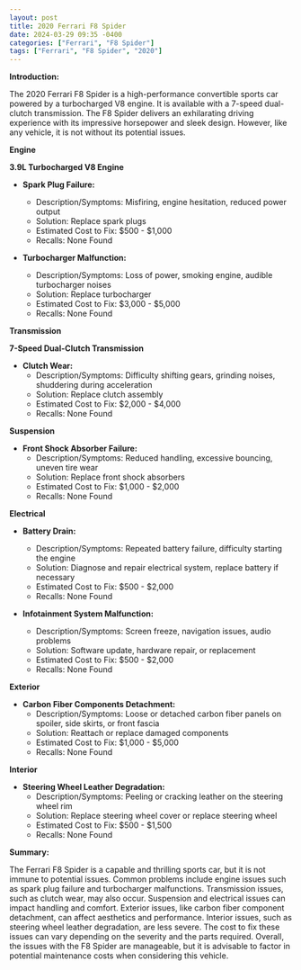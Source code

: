 ```yaml
---
layout: post
title: 2020 Ferrari F8 Spider
date: 2024-03-29 09:35 -0400
categories: ["Ferrari", "F8 Spider"]
tags: ["Ferrari", "F8 Spider", "2020"]
---
```

**Introduction:**

The 2020 Ferrari F8 Spider is a high-performance convertible sports car powered by a turbocharged V8 engine. It is available with a 7-speed dual-clutch transmission. The F8 Spider delivers an exhilarating driving experience with its impressive horsepower and sleek design. However, like any vehicle, it is not without its potential issues.

**Engine**

**3.9L Turbocharged V8 Engine**

* **Spark Plug Failure:**
    * Description/Symptoms: Misfiring, engine hesitation, reduced power output
    * Solution: Replace spark plugs
    * Estimated Cost to Fix: $500 - $1,000
    * Recalls: None Found

* **Turbocharger Malfunction:**
    * Description/Symptoms: Loss of power, smoking engine, audible turbocharger noises
    * Solution: Replace turbocharger
    * Estimated Cost to Fix: $3,000 - $5,000
    * Recalls: None Found

**Transmission**

**7-Speed Dual-Clutch Transmission**

* **Clutch Wear:**
    * Description/Symptoms: Difficulty shifting gears, grinding noises, shuddering during acceleration
    * Solution: Replace clutch assembly
    * Estimated Cost to Fix: $2,000 - $4,000
    * Recalls: None Found

**Suspension**

* **Front Shock Absorber Failure:**
    * Description/Symptoms: Reduced handling, excessive bouncing, uneven tire wear
    * Solution: Replace front shock absorbers
    * Estimated Cost to Fix: $1,000 - $2,000
    * Recalls: None Found

**Electrical**

* **Battery Drain:**
    * Description/Symptoms: Repeated battery failure, difficulty starting the engine
    * Solution: Diagnose and repair electrical system, replace battery if necessary
    * Estimated Cost to Fix: $500 - $2,000
    * Recalls: None Found

* **Infotainment System Malfunction:**
    * Description/Symptoms: Screen freeze, navigation issues, audio problems
    * Solution: Software update, hardware repair, or replacement
    * Estimated Cost to Fix: $500 - $2,000
    * Recalls: None Found

**Exterior**

* **Carbon Fiber Components Detachment:**
    * Description/Symptoms: Loose or detached carbon fiber panels on spoiler, side skirts, or front fascia
    * Solution: Reattach or replace damaged components
    * Estimated Cost to Fix: $1,000 - $5,000
    * Recalls: None Found

**Interior**

* **Steering Wheel Leather Degradation:**
    * Description/Symptoms: Peeling or cracking leather on the steering wheel rim
    * Solution: Replace steering wheel cover or replace steering wheel
    * Estimated Cost to Fix: $500 - $1,500
    * Recalls: None Found

**Summary:**

The Ferrari F8 Spider is a capable and thrilling sports car, but it is not immune to potential issues. Common problems include engine issues such as spark plug failure and turbocharger malfunctions. Transmission issues, such as clutch wear, may also occur. Suspension and electrical issues can impact handling and comfort. Exterior issues, like carbon fiber component detachment, can affect aesthetics and performance. Interior issues, such as steering wheel leather degradation, are less severe. The cost to fix these issues can vary depending on the severity and the parts required. Overall, the issues with the F8 Spider are manageable, but it is advisable to factor in potential maintenance costs when considering this vehicle.
